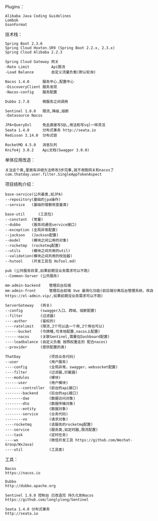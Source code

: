 Plugins：

    Alibaba Java Coding Guidelines
    Lombok
    GsonFormat
    
技术栈：

	Spring Boot 2.3.6
	Spring Cloud Hoxton.SR9 (Spring Boot 2.2.x, 2.3.x)
	Spring Cloud Alibaba 2.2.3

	Spring Cloud Gateway 网关
	-Rate Limit          Api限流
	-Load Balance        自定义流量负载(默认轮询)

	Nacos 1.4.0      服务中心,配置中心
	-DiscoveryClient 服务发现
	-Nacos-config    服务配置

    Dubbo 2.7.8      微服务之间调用

	Sentinel 1.8.0   限流,降级,熔断
	-Datasource Nacos
	
	JPA+QueryDsl     免去直接写SQL,用法和写sql一样灵活
	Seata 1.4.0      分布式事务 http://seata.io
	Redisson 3.14.0  分布式锁

	RocketMQ 4.5.0   消息队列
	Knife4j 3.0.2    Api文档(Swagger 3.0.0)

单体应用改造：

	关注这个类,里面有详细方法修改3步完事,就不用跑网关和nacos了
	com.thatday.user.filter.SingleAppTokenAspect

项目结构介绍：

    base-service(公共基类,如JPA)
    --repository(基础的jpa操作)
    --service   (基础的增删改查基类)

	base-util      (工具包)
	--constant  (常量)
	--dubbo     (服务间通信service接口)
	--exception (全局异常配置)
	--jackson   (Jackson配置)
	--model     (模块之间公用的对象)
	--rocketmp  (rocketmq配置)
	--utils     (模块之间共用的util)
	--validation(模块之间共用的校验器)
	--hutool    (开发工具包 HuTool.md)

	pub (公共服务目录,如果前期没业务需求可以不跑)
	--Common-Server (公共服务)

	mm-admin-backend    管理后台后端
	mm-admin-front      管理后台前端 Vue 最简化功能(前后端分离后台管理系统，改自https://el-admin.vip/,如果前期没业务需求可以不跑)

	ServerGateway   (网关)
	--config        (swagger入口、跨域、熔断配置)
	--filter        (过滤器)
	----author      (鉴权的)
	----ratelimit   (限流,2个可以选一个用,2个用也可以)
	------bucket    (令牌桶,可本地配置,nacos上配置)
	------nacos     (关联Sentinel,需要在Dashboard配置)
	----loadbalance (自定义负载 按照权重走的 配合nacos)
	--provider      (提供配置的类)

	ThatDay             (项目业务代码)
	--user              (用户服务)
	----config          (全局异常，swagger，websocket配置)
	----filter          (过滤器,拦截器)
	----modules         (模块)
	------user          (用户模块)
	--------controller  (前台的api接口)
	--------backend     (后台的api接口)
	--------dao         (数据访问对象)
	--------dto         (数据传输对象)
	--------entity      (数据对象)
	--------service     (业务代码)
	--------vo          (请求对象)
	----rocketmq        (该服务的rocketmq配置)
	----service         (服务类,如定时器,限流配置)
	----task            (定时任务)
	----wx              (微信开发工具 https://github.com/Wechat-Group/WxJava)
	----util            (工具类)

工具：
    
    Nacos
    https://nacos.io
    
    Dubbo
    http://dubbo.apache.org
    
    Sentinel 1.8.0 控制台 已改造完 持久化到Nacos    
    https://github.com/longlylong/Sentinel
    
    Seata 1.4.0 分布式事务 
    http://seata.io
